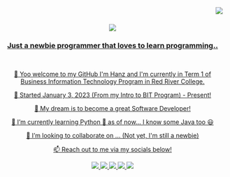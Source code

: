 <!--- Visitor Badge --->
<img align="right" src="https://visitor-badge.laobi.icu/badge?page_id=hanzians.hanzians" />

<!--- Typing SVG --->
<h1 align="center">
  <a href="https://git.io/typing-svg">
    <img src="https://readme-typing-svg.demolab.com?font=Fira+Code&duration=3000&pause=1000&color=09F715&center=true&random=false&width=435&lines=What's+Up+Y'all!;I'm+Hanz!+%F0%9F%91%8B" />
</h1>

<!--- Header Text --->
<h3 align="center">Just a newbie programmer that loves to learn programming..</h3>

<br/>

<!--- Description --->
<div align="center">

👋 Yoo welcome to my GitHub I'm Hanz and I'm currently in Term 1 of Business Information Technology Program in Red River College.

💪 Started January 3, 2023 (From my Intro to BIT Program) - Present!

 👀 My dream is to become a great Software Developer!
 
 💭 I’m currently learning Python 🐍 as of now... I know some Java too 😃
 
 💞️ I’m looking to collaborate on ... (Not yet, I'm still a newbie)
 
 📫 Reach out to me via my socials below!

 </div>

<!--- Social Media Links --->
<div align="center"> 
  <a href="mailto:hsamonte@academic.rrc.ca">
    <img src="https://img.shields.io/badge/Student_Outlook-0078D4?style=for-the-badge&logo=microsoft-outlook&logoColor=white" />
  </a>
  
  <a href="discordapp.com/users/160760593337286656">
    <img src="https://img.shields.io/badge/Discord-5865F2?style=for-the-badge&logo=discord&logoColor=white" />
  </a>
  
  <a href="https://instagram.com/hanz.ian?igshid=NGVhN2U2NjQ0Yg%3D%3D&utm_source=qr">
    <img src="https://img.shields.io/badge/Instagram-E4405F?style=for-the-badge&logo=instagram&logoColor=white" />
  </a>
  
  <a href="https://t.snapchat.com/jRvAAGjw">
    <img src="https://img.shields.io/badge/Snapchat-FFFC00?style=for-the-badge&logo=snapchat&logoColor=white" />
  </a>

  <a href="https://vsco.co/hanzian/gallery">
    <img src="https://img.shields.io/badge/VSCO-FFFFFF?style=for-the-badge&logo=instagram&logoColor=black" />
  </a>

<!---
hanzians/hanzians is a ✨ special ✨ repository because its `README.md` (this file) appears on your GitHub profile.
You can click the Preview link to take a look at your changes.
--->
